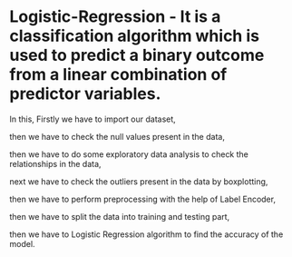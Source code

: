# Logistic-Regression - It is a classification algorithm which is used to predict a binary outcome from a linear combination of predictor variables.
In this, Firstly  we have to import our dataset,

then we have to check the null values present in the data,

then we have to do some exploratory data analysis to check the relationships in the data,

next we have to check the outliers present in the data by boxplotting,

then we have to perform preprocessing with the help of Label Encoder,

then we have to split the data into training and testing part,

then we have to Logistic Regression algorithm to find the accuracy of the model.
